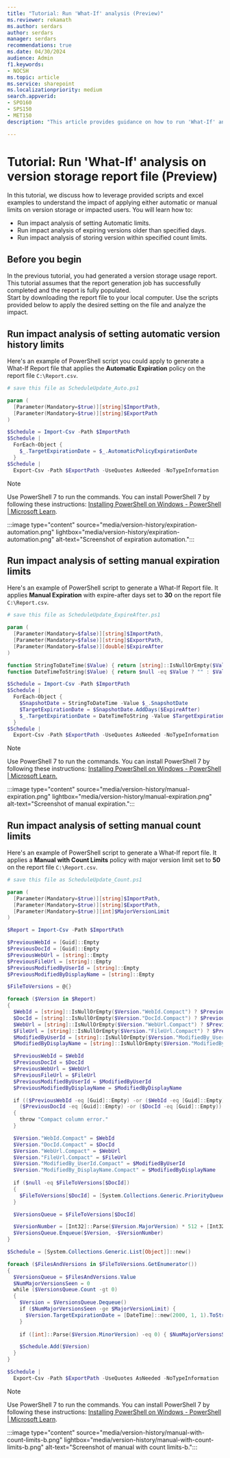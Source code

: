 ```yaml
---
title: "Tutorial: Run 'What-If' analysis (Preview)"
ms.reviewer: rekamath
ms.author: serdars
author: serdars
manager: serdars
recommendations: true
ms.date: 04/30/2024
audience: Admin
f1.keywords:
- NOCSH
ms.topic: article
ms.service: sharepoint
ms.localizationpriority: medium
search.appverid:
- SPO160
- SPS150
- MET150
description: "This article provides guidance on how to run 'What-If' analysis on version storage report file."

---
```


# Tutorial: Run 'What-If' analysis on version storage report file (Preview)

In this tutorial, we discuss how to leverage provided scripts and excel examples to understand the impact of applying either automatic or manual limits on version storage or impacted users. You will learn how to: 

- Run impact analysis of setting Automatic limits.
- Run impact analysis of expiring versions older than specified days.
- Run impact analysis of storing version within specified count limits.

## Before you begin

In the previous tutorial, you had generated a version storage usage report. This tutorial assumes that the report generation job has successfully completed and the report is fully populated.<br>
Start by downloading the report file to your local computer. Use the scripts provided below to apply the desired setting on the file and analyze the impact.


## Run impact analysis of setting automatic version history limits

Here's an example of PowerShell script you could apply to generate a What-If Report file that applies the **Automatic Expiration**  policy on the report file `C:\Report.csv`.  

```PowerShell
# save this file as ScheduleUpdate_Auto.ps1 

param (
  [Parameter(Mandatory=$true)][string]$ImportPath,
  [Parameter(Mandatory=$true)][string]$ExportPath
)

$Schedule = Import-Csv -Path $ImportPath 
$Schedule | 
  ForEach-Object { 
    $_.TargetExpirationDate = $_.AutomaticPolicyExpirationDate
  } 
$Schedule | 
  Export-Csv -Path $ExportPath -UseQuotes AsNeeded -NoTypeInformation
```

> [!NOTE]
> Use PowerShell 7 to run the commands. You can install PowerShell 7 by following these instructions: [Installing PowerShell on Windows - PowerShell | Microsoft Learn](/powershell/scripting/install/installing-powershell-on-windows).

:::image type="content" source="media/version-history/expiration-automation.png" lightbox="media/version-history/expiration-automation.png" alt-text="Screenshot of expiration automation.":::

## Run impact analysis of setting manual expiration limits

Here's an example of PowerShell script to generate a What-If Report file. It applies **Manual Expiration** with expire-after days set to **30** on the report file `C:\Report.csv`.  

```PowerShell
# save this file as ScheduleUpdate_ExpireAfter.ps1

param (
  [Parameter(Mandatory=$false)][string]$ImportPath,
  [Parameter(Mandatory=$false)][string]$ExportPath,
  [Parameter(Mandatory=$false)][double]$ExpireAfter
)

function StringToDateTime($Value) { return [string]::IsNullOrEmpty($Value) ? $null : [DateTime]::ParseExact($Value, "yyyy-MM-ddTHH:mm:ssK", $null) }
function DateTimeToString($Value) { return $null -eq $Value ? "" : $Value.ToString("yyyy-MM-ddTHH:mm:ssK") }  

$Schedule = Import-Csv -Path $ImportPath 
$Schedule | 
  ForEach-Object { 
    $SnapshotDate = StringToDateTime -Value $_.SnapshotDate
    $TargetExpirationDate = $SnapshotDate.AddDays($ExpireAfter)
    $_.TargetExpirationDate = DateTimeToString -Value $TargetExpirationDate
  } 
$Schedule | 
  Export-Csv -Path $ExportPath -UseQuotes AsNeeded -NoTypeInformation
```

> [!NOTE]
> Use PowerShell 7 to run the commands. You can install PowerShell 7 by following these instructions: [Installing PowerShell on Windows - PowerShell | Microsoft Learn.](/powershell/scripting/install/installing-powershell-on-windows)


:::image type="content" source="media/version-history/manual-expiration.png" lightbox="media/version-history/manual-expiration.png" alt-text="Screenshot of manual expiration.":::

## Run impact analysis of setting manual count limits

Here's an example of PowerShell script to generate a What-If report file. It applies a **Manual with Count Limits** policy with major version limit set to **50** on the report file `C:\Report.csv`.

```PowerShell
# save this file as ScheduleUpdate_Count.ps1

param (
  [Parameter(Mandatory=$true)][string]$ImportPath,
  [Parameter(Mandatory=$true)][string]$ExportPath,
  [Parameter(Mandatory=$true)][int]$MajorVersionLimit
)

$Report = Import-Csv -Path $ImportPath 

$PreviousWebId = [Guid]::Empty
$PreviousDocId = [Guid]::Empty
$PreviousWebUrl = [string]::Empty
$PreviousFileUrl = [string]::Empty
$PreviousModifiedByUserId = [string]::Empty
$PreviousModifiedByDisplayName = [string]::Empty

$FileToVersions = @{}

foreach ($Version in $Report)
{  
  $WebId = [string]::IsNullOrEmpty($Version."WebId.Compact") ? $PreviousWebId : [Guid]::Parse($Version."WebId.Compact")
  $DocId = [string]::IsNullOrEmpty($Version."DocId.Compact") ? $PreviousDocId : [Guid]::Parse($Version."DocId.Compact")
  $WebUrl = [string]::IsNullOrEmpty($Version."WebUrl.Compact") ? $PreviousWebUrl : $Version."WebUrl.Compact"
  $FileUrl = [string]::IsNullOrEmpty($Version."FileUrl.Compact") ? $PreviousFileUrl : $Version."FileUrl.Compact"
  $ModifiedByUserId = [string]::IsNullOrEmpty($Version."ModifiedBy_UserId.Compact") ? $PreviousModifiedByUserId : $Version."ModifiedBy_UserId.Compact"
  $ModifiedByDisplayName = [string]::IsNullOrEmpty($Version."ModifiedBy_DisplayName.Compact") ? $PreviousModifiedByDisplayName : $Version."ModifiedBy_DisplayName.Compact"

  $PreviousWebId = $WebId
  $PreviousDocId = $DocId
  $PreviousWebUrl = $WebUrl
  $PreviousFileUrl = $FileUrl
  $PreviousModifiedByUserId = $ModifiedByUserId
  $PreviousModifiedByDisplayName = $ModifiedByDisplayName

  if (($PreviousWebId -eq [Guid]::Empty) -or ($WebId -eq [Guid]::Empty) -or 
    ($PreviousDocId -eq [Guid]::Empty) -or ($DocId -eq [Guid]::Empty))
  {
    throw "Compact column error."
  }

  $Version."WebId.Compact" = $WebId
  $Version."DocId.Compact" = $DocId
  $Version."WebUrl.Compact" = $WebUrl
  $Version."FileUrl.Compact" = $FileUrl
  $Version."ModifiedBy_UserId.Compact" = $ModifiedByUserId
  $Version."ModifiedBy_DisplayName.Compact" = $ModifiedByDisplayName
   
  if ($null -eq $FileToVersions[$DocId]) 
  {
    $FileToVersions[$DocId] = [System.Collections.Generic.PriorityQueue[Object, Int32]]::new()
  }

  $VersionsQueue = $FileToVersions[$DocId]

  $VersionNumber = [Int32]::Parse($Version.MajorVersion) * 512 + [Int32]::Parse($Version.MinorVersion)
  $VersionsQueue.Enqueue($Version, -$VersionNumber)
}

$Schedule = [System.Collections.Generic.List[Object]]::new()

foreach ($FilesAndVersions in $FileToVersions.GetEnumerator())
{
  $VersionsQueue = $FilesAndVersions.Value
  $NumMajorVersionsSeen = 0
  while ($VersionsQueue.Count -gt 0)
  {
    $Version = $VersionsQueue.Dequeue()
    if ($NumMajorVersionsSeen -ge $MajorVersionLimit) {
      $Version.TargetExpirationDate = [DateTime]::new(2000, 1, 1).ToString("yyyy-MM-ddTHH:mm:ssK")
    }
     
    if ([int]::Parse($Version.MinorVersion) -eq 0) { $NumMajorVersionsSeen++ }

    $Schedule.Add($Version)
  }
}

$Schedule | 
  Export-Csv -Path $ExportPath -UseQuotes AsNeeded -NoTypeInformation
```
> [!NOTE]
> Use PowerShell 7 to run the commands. You can install PowerShell 7 by following these instructions: [Installing PowerShell on Windows - PowerShell | Microsoft Learn](/powershell/scripting/install/installing-powershell-on-windows).

:::image type="content" source="media/version-history/manual-with-count-limits-b.png" lightbox="media/version-history/manual-with-count-limits-b.png" alt-text="Screenshot of manual with count limits-b.":::

